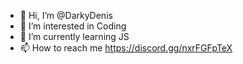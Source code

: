 - 👋 Hi, I’m @DarkyDenis
- 👀 I’m interested in Coding
- 🌱 I’m currently learning JS
- 📫 How to reach me https://discord.gg/nxrFGFpTeX

<!---
DarkyDenis/DarkyDenis is a ✨ special ✨ repository because its `README.md` (this file) appears on your GitHub profile.
You can click the Preview link to take a look at your changes.
--->
